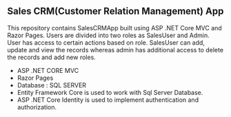 ## Sales CRM(Customer Relation Management) App ## 
This repository contains SalesCRMApp built using ASP .NET Core MVC and Razor Pages. Users are divided into two roles as SalesUser and Admin. User has access to certain actions based on role. SalesUser can add, update and view the records whereas admin has additional access to delete the records and add new roles.

* ASP .NET CORE MVC
* Razor Pages
*	Database : SQL SERVER
*	Entity Framework Core is used to work with Sql Server Database.
*	ASP .NET Core Identity is used to implement authentication and authorization.

